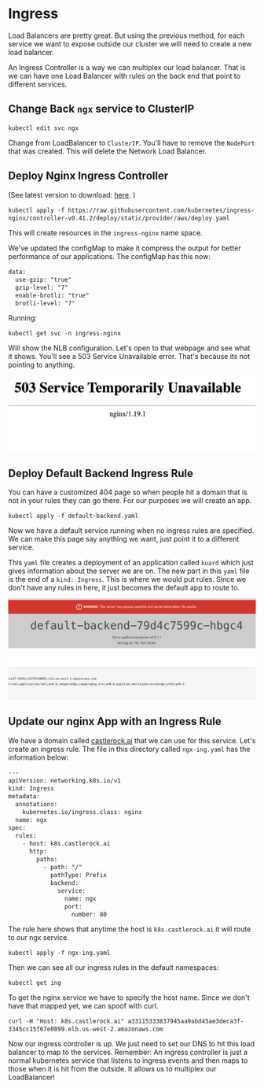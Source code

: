 # Ingress 


Load Balancers are pretty great.  But using the previous method, for each service we want to expose outside our cluster we will need to create a new load balancer.  

An Ingress Controller is a way we can multiplex our load balancer.  That is we can have one Load Balancer with rules on the back end that point to different services. 

## Change Back `ngx` service to ClusterIP

```
kubectl edit svc ngx
```

Change from LoadBalancer to `ClusterIP`.  You'll have to remove the `NodePort` that was created.  This will delete the Network Load Balancer. 

## Deploy Nginx Ingress Controller

(See latest version to download: [here](https://kubernetes.github.io/ingress-nginx/deploy). )

```
kubectl apply -f https://raw.githubusercontent.com/kubernetes/ingress-nginx/controller-v0.41.2/deploy/static/provider/aws/deploy.yaml
```
This will create resources in the `ingress-nginx` name space. 

We've updated the configMap to make it compress the output for better performance of our applications.  The configMap has this now: 

```
data:
  use-gzip: "true"
  gzip-level: "7"
  enable-brotli: "true"
  brotli-level: "7"
```

Running: 

```
kubectl get svc -n ingress-nginx
```

Will show the NLB configuration.  Let's open to that webpage and see what it shows. You'll see a 503 Service Unavailable error.  That's because its not pointing to anything. 

![503](./images/02.png)  

## Deploy Default Backend Ingress Rule

You can have a customized 404 page so when people hit a domain that is not in your rules they can go there.  For our purposes we will create an app.  

```
kubectl apply -f default-backend.yaml
```

Now we have a default service running when no ingress rules are specified.  We can make this page say anything we want, just point it to a different service. 

This `yaml` file creates a deployment of an application called `kuard` which just gives information about the server we are on. The new part in this `yaml` file is the end of a `kind: Ingress`.  This is where we would put rules.  Since we don't have any rules in here, it just becomes the default app to route to. 

![kuard](./images/03.png)

## Update our nginx App with an Ingress Rule

We have a domain called [castlerock.ai](https://castlerock.ai) that we can use for this service.  Let's create an ingress rule.  The file in this directory called `ngx-ing.yaml` has the information below: 

```
---
apiVersion: networking.k8s.io/v1
kind: Ingress
metadata:
  annotations:
    kubernetes.io/ingress.class: nginx
  name: ngx
spec:
  rules:
    - host: k8s.castlerock.ai
      http:
        paths:
          - path: "/"
            pathType: Prefix
            backend:
              service:
                name: ngx
                port: 
                  number: 80

```

The rule here shows that anytime the host is `k8s.castlerock.ai` it will route to our ngx service.  

```
kubectl apply -f ngx-ing.yaml
```

Then we can see all our ingress rules in the default namespaces: 

```
kubectl get ing
```

To get the nginx service we have to specify the host name.  Since we don't have that mapped yet, we can spoof with curl. 

```
curl -H "Host: k8s.castlerock.ai" a33115333837945aa9abd45ae3deca3f-3345cc15f67e0899.elb.us-west-2.amazonaws.com
```

Now our ingress controller is up.  We just need to set our DNS to hit this load balancer to map to the services.  Remember: An ingress controller is just a normal kubernetes service that listens to ingress events and then maps to those when it is hit from the outside. It allows us to multiplex our LoadBalancer!





